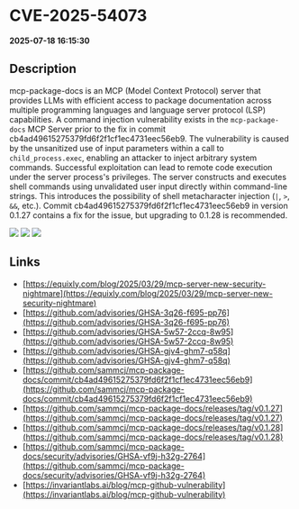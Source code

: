 # CVE-2025-54073

**2025-07-18 16:15:30**

## Description
mcp-package-docs is an MCP (Model Context Protocol) server that provides LLMs with efficient access to package documentation across multiple programming languages and language server protocol (LSP) capabilities. A command injection vulnerability exists in the `mcp-package-docs` MCP Server prior to the fix in commit cb4ad49615275379fd6f2f1cf1ec4731eec56eb9. The vulnerability is caused by the unsanitized use of input parameters within a call to `child_process.exec`, enabling an attacker to inject arbitrary system commands. Successful exploitation can lead to remote code execution under the server process's privileges. The server constructs and executes shell commands using unvalidated user input directly within command-line strings. This introduces the possibility of shell metacharacter injection (`|`, `>`, `&&`, etc.). Commit cb4ad49615275379fd6f2f1cf1ec4731eec56eb9 in version 0.1.27 contains a fix for the issue, but upgrading to 0.1.28 is recommended.

![](https://img.shields.io/static/v1?label=Score&message=7.5&color=red)
![](https://img.shields.io/static/v1?label=Severity&message=HIGH&color=red)
![](https://img.shields.io/static/v1?label=CWE&message=RCE&color=green)

## Links
- [https://equixly.com/blog/2025/03/29/mcp-server-new-security-nightmare](https://equixly.com/blog/2025/03/29/mcp-server-new-security-nightmare)
- [https://github.com/advisories/GHSA-3q26-f695-pp76](https://github.com/advisories/GHSA-3q26-f695-pp76)
- [https://github.com/advisories/GHSA-5w57-2ccq-8w95](https://github.com/advisories/GHSA-5w57-2ccq-8w95)
- [https://github.com/advisories/GHSA-gjv4-ghm7-q58q](https://github.com/advisories/GHSA-gjv4-ghm7-q58q)
- [https://github.com/sammcj/mcp-package-docs/commit/cb4ad49615275379fd6f2f1cf1ec4731eec56eb9](https://github.com/sammcj/mcp-package-docs/commit/cb4ad49615275379fd6f2f1cf1ec4731eec56eb9)
- [https://github.com/sammcj/mcp-package-docs/releases/tag/v0.1.27](https://github.com/sammcj/mcp-package-docs/releases/tag/v0.1.27)
- [https://github.com/sammcj/mcp-package-docs/releases/tag/v0.1.28](https://github.com/sammcj/mcp-package-docs/releases/tag/v0.1.28)
- [https://github.com/sammcj/mcp-package-docs/security/advisories/GHSA-vf9j-h32g-2764](https://github.com/sammcj/mcp-package-docs/security/advisories/GHSA-vf9j-h32g-2764)
- [https://invariantlabs.ai/blog/mcp-github-vulnerability](https://invariantlabs.ai/blog/mcp-github-vulnerability)
